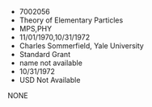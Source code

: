 * 7002056
* Theory of Elementary Particles
* MPS,PHY
* 11/01/1970,10/31/1972
* Charles Sommerfield, Yale University
* Standard Grant
*   name not available
* 10/31/1972
* USD Not Available

NONE